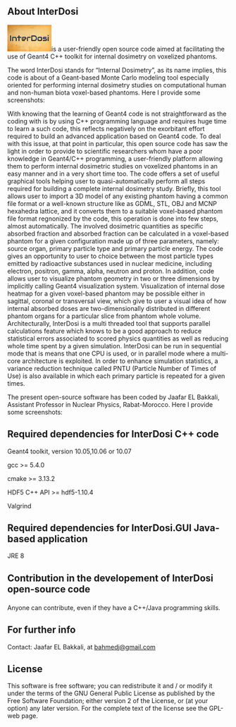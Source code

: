  
<b><h2> About InterDosi</h2> </b> 
![alt text](https://github.com/EL-Bakkali-Jaafar/InterDosi/blob/master/interdosi.jpg)is a user-friendly open source code aimed at facilitating the use of Geant4 C++ toolkit for internal dosimetry on voxelized phantoms.
 
The word InterDosi stands for “Internal Dosimetry”, as its name implies, this code is about of a Geant-based Monte Carlo modeling tool especially oriented for performing internal dosimetry studies on computational human and non-human biota voxel-based phantoms. Here I provide some screenshots:

With knowing that the learning of Geant4 code is not straightforward as the coding with is by using C++ programming language and requires huge time to learn a such code, this reflects negatively on the exorbitant effort required to build an advanced application based on Geant4 code. To deal with this issue, at that point in particular, this open source code has saw the light in order to provide to scientific researchers whom have a poor knowledge in Geant4/C++ programming, a user-friendly platform allowing them to perform internal dosimetric studies on voxelized phantoms in an easy manner and in a very short time too. The code offers a set of useful graphical tools helping user to quasi-automatically perform all steps required for building a complete internal dosimetry study. Briefly, this tool allows user to import a 3D model of any existing phantom having a common file format or a well-known structure like as GDML, STL, OBJ and MCNP hexahedra lattice, and it converts them to a suitable voxel-based phantom file format regnonized by the code, this operation is done into few steps, almost automatically. The involved dosimetric quantities as specific absorbed fraction and absorbed fraction can be calculated in a voxel-based phantom for a given configuration made up of three parameters, namely: source organ, primary particle type and primary particle energy. The code gives an opportunity to user to choice between the most particle types emitted by radioactive substances used in nuclear medicine, including  electron, positron, gamma, alpha, neutron and proton. In addition, code allows user to visualize phantom geometry in two or three dimensions by implicitly calling Geant4 visualization system. Visualization of internal dose heatmap for a given voxel-based phantom may be possible either in sagittal, coronal or transversal view, which give to user a visual idea of how internal absorbed doses are two-dimensionally distributed in different phantom organs for a particular slice from phantom whole volume. Architecturally, InterDosi is a multi threaded tool that supports parallel calculations feature which knows to be a good approach to reduce statistical errors associated to scored physics quantities as well as reducing whole time spent by a given simulation. InterDosi can be run in sequential mode that is means that one CPU is used, or in parallel mode where a multi-core architecture is exploited. In order to enhance simulation statistics, a variance reduction technique called PNTU (Particle Number of Times of Use) is also available in which each primary particle is repeated for a given times.

The present open-source software has been coded by Jaafar EL Bakkali, Assistant Professor in Nuclear Physics, Rabat-Morocco. Here I provide some screenshots:
  
<h2> Required dependencies for InterDosi C++ code</h2>
   <p>Geant4 toolkit, version 10.05,10.06 or 10.07  </p>
   <p>gcc >= 5.4.0</p>
   <p>cmake >= 3.13.2</p>
   <p>HDF5 C++ API >= hdf5-1.10.4</p>
   <p>Valgrind</p>
<h2>Required dependencies for InterDosi.GUI Java-based application
</h2> </b> 
   <p>JRE 8</p>
   
<b><h2> Contribution in the developement of InterDosi open-source code
</h2> </b> 
<p> Anyone can contribute, even if they have a C++/Java programming skills.</p>

<b><h2> For further info</h2> </b> 
<p>Contact:
Jaafar EL Bakkali, at  <a href="mailto:bahmedj@gmail.com">bahmedj@gmail.com</a>  </p>
<h2> License</h2> 
<p>This software is free software; you can redistribute it and / or modify it under the terms of the GNU General Public License as published by the Free Software Foundation; either version 2 of the License, or (at your option) any later version. For the complete text of the license see the GPL-web page.</p>


